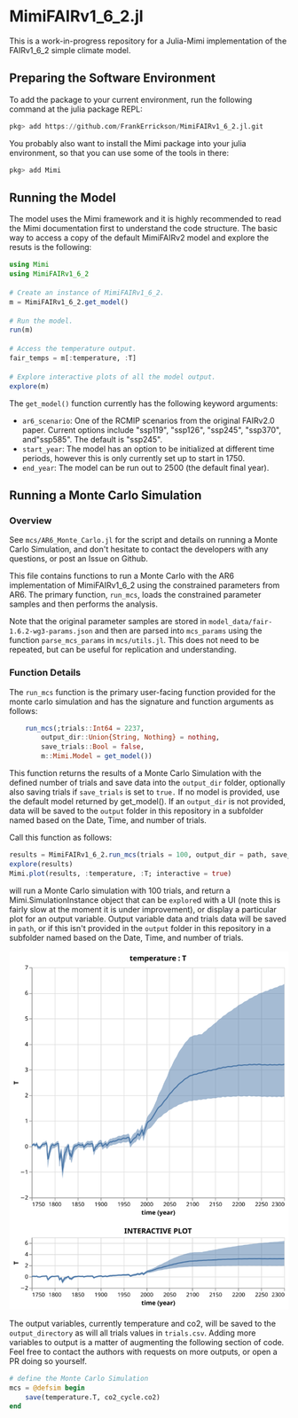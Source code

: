 # MimiFAIRv1_6_2.jl

This is a work-in-progress repository for a Julia-Mimi implementation of the FAIRv1_6_2 simple climate model.

## Preparing the Software Environment

To add the package to your current environment, run the following command at the julia package REPL:

```julia
pkg> add https://github.com/FrankErrickson/MimiFAIRv1_6_2.jl.git
```

You probably also want to install the Mimi package into your julia environment, so that you can use some of the tools in there:

```julia
pkg> add Mimi
```

## Running the Model

The model uses the Mimi framework and it is highly recommended to read the Mimi  documentation first to understand the code structure. The basic way to access a copy of the default MimiFAIRv2 model and explore the resuts is the following:

```julia
using Mimi 
using MimiFAIRv1_6_2

# Create an instance of MimiFAIRv1_6_2.
m = MimiFAIRv1_6_2.get_model() 

# Run the model.
run(m)

# Access the temperature output.
fair_temps = m[:temperature, :T]

# Explore interactive plots of all the model output.
explore(m)
```

The `get_model()` function currently has the following keyword arguments:  

* `ar6_scenario`: One of the RCMIP scenarios from the original FAIRv2.0 paper. Current options include "ssp119", "ssp126", "ssp245", "ssp370", and"ssp585". The default is "ssp245".  
* `start_year`: The model has an option to be initialized at different time periods, however this is only currently set up to start in 1750.
* `end_year`: The model can be run out to 2500 (the default final year).  

## Running a Monte Carlo Simulation

### Overview

See `mcs/AR6_Monte_Carlo.jl` for the script and details on running a Monte Carlo Simulation, and don't hesitate to contact the developers with any questions, or post an Issue on Github.

This file contains functions to run a Monte Carlo with the AR6 implementation of MimiFAIRv1_6_2 using the constrained parameters from AR6. The primary function, `run_mcs`, loads the constrained parameter samples and then performs the analysis. 

Note that the original parameter samples are stored in `model_data/fair-1.6.2-wg3-params.json` and then are parsed into `mcs_params` using the function `parse_mcs_params` in `mcs/utils.jl`.  This does not need to be repeated, but can be useful for replication and understanding.

### Function Details

The `run_mcs` function is the primary user-facing function provided for the monte carlo simulation and has the signature and function arguments as follows:

```julia
    run_mcs(;trials::Int64 = 2237, 
        output_dir::Union{String, Nothing} = nothing, 
        save_trials::Bool = false,
        m::Mimi.Model = get_model())
```

This function returns the results of a Monte Carlo Simulation with the defined 
number of trials and save data into the `output_dir` folder, optionally also saving 
trials if `save_trials` is set to `true.` If no model is provided, use the default
model returned by get_model(). If an `output_dir` is not provided, data will be
saved to the `output` folder in this repository in a subfolder named based on the 
Date, Time, and number of trials.

Call this function as follows:

```julia
results = MimiFAIRv1_6_2.run_mcs(trials = 100, output_dir = path, save_trials = true)
explore(results)
Mimi.plot(results, :temperature, :T; interactive = true)
```
will run a Monte Carlo simulation with 100 trials, and return a Mimi.SimulationInstance object that can be `explore`d with a UI (note this is fairly slow at the moment it is under improvement), or display a particular plot for an output variable. Output variable data and trials data will be saved in `path`, or if this isn't provided in the `output` folder in this repository in a subfolder named based on the Date, Time, and number of trials.
\
\
![Illustrative Example of FAIR Temperatures (n = 100)](https://github.com/FrankErrickson/MimiFAIRv1_6_2.jl/blob/main/plot_1.svg)

The output variables, currently temperature and co2, will be saved to the `output_directory` as will all trials values in `trials.csv`.  Adding more variables to output is a matter of augmenting the following section of code.  Feel free to contact the authors with requests on more outputs, or open a PR doing so yourself.
```julia
# define the Monte Carlo Simulation
mcs = @defsim begin
    save(temperature.T, co2_cycle.co2)
end
```

